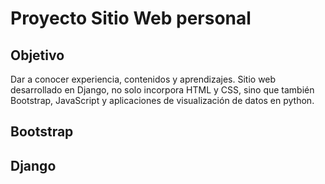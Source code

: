 # Proyecto Sitio Web personal

## Objetivo

Dar a conocer experiencia, contenidos y aprendizajes. Sitio web desarrollado en Django, no solo incorpora HTML y CSS, sino que también Bootstrap, JavaScript y aplicaciones de visualización de datos en python.

## Bootstrap

## Django